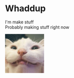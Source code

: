 <!DOCTYPE html>
<html>
<body>
<h1>Whaddup</h1>
  
<P>I'm make stuff
<br>Probably making stuff right now</P>

<img src=https://github.com/Electrisoma/electrisoma/blob/main/assets/stupid%20cat.jpg width="128">
</body>
</html>
